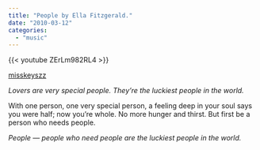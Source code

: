 ```yaml
---
title: "People by Ella Fitzgerald."
date: "2010-03-12"
categories:
  - "music"
---
```


{{< youtube ZErLm982RL4 >}}

[misskeyszz](http://misskeyszz.tumblr.com/post/401938741/people-by-ella-fitzgerald)

_Lovers are very special people.
They’re the luckiest people in the world._

With one person, one very special person,
a feeling deep in your soul
says you were half; now you’re whole.
No more hunger and thirst.
But first be a person who needs people.

_People — people who need people
are the luckiest people in the world._

